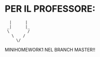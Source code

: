 # PER IL PROFESSORE:

      |      |
     _|      |_
     \        /
       \    /
         \/
         
MINIHOMEWORK1 NEL BRANCH MASTER!!
